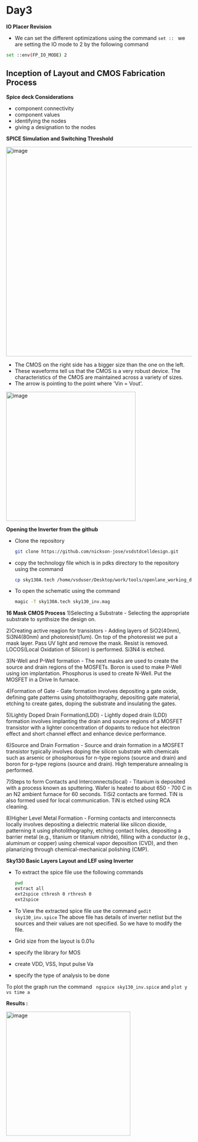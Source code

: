 # Day3
**IO Placer Revision**
- We can set the different optimizations using the command ```set :: ```
we are setting the IO mode to 2 by the following command
```bash
set ::env(FP_IO_MODE) 2
```
## Inception of Layout and CMOS Fabrication Process
**Spice deck Considerations**
- component connectivity
- component values
- identifying the nodes
- giving a designation to the nodes



**SPICE Simulation and Switching Threshold**

<img width="569" alt="image" src="https://github.com/GauthamMulay/pes_pd/assets/113660503/5e00d0ce-d5b7-455c-8213-13a4c9b6c384">



- The CMOS on the right side has a bigger size than the one on the left.
- These waveforms tell us that the CMOS is a very robust device. The characteristics of the CMOS are maintained across a variety of sizes.
- The arrow is pointing to the point where 'Vin = Vout'.
<img width="351" alt="image" src="https://github.com/GauthamMulay/pes_pd/assets/113660503/37f23aa4-0004-43d1-8da9-0599c32a5742">


**Opening the Inverter from the github**
 - Clone the repository
   ```bash
   git clone https://github.com/nickson-jose/vsdstdcelldesign.git
   ```
- copy the technology file which is in pdks directory  to the repository using the command
  ```bash
  cp sky130A.tech /home/vsduser/Desktop/work/tools/openlane_working_dir/openlane/vsdstdcelldesign
  ```
- To open the schematic  using the command
  ``` bash
  magic -T sky130A.tech sky130_inv.mag
  ```

**16 Mask CMOS Process**
1)Selecting a Substrate - Selecting the appropriate substrate to synthsize the design on.

2)Creating active reagion for transistors - Adding layers of SiO2(40nm), Si3N4(80nm) and photoresist(1um). On top of the photoresist we put a mask layer. Pass UV light and remove the mask. Resist is removed. LOCOS(Local Oxidation of Silicon) is performed. Si3N4 is etched.

3)N-Well and P-Well formation - The next masks are used to create the source and drain regions of the MOSFETs. Boron is used to make P-Well using ion implantation. Phosphorus is used to create N-Well. Put the MOSFET in a Drive In furnace.

4)Formation of Gate - Gate formation involves depositing a gate oxide, defining gate patterns using photolithography, depositing gate material, etching to create gates, doping the substrate and insulating the gates.

5)Lightly Doped Drain Formation(LDD) - Lightly doped drain (LDD) formation involves implanting the drain and source regions of a MOSFET transistor with a lighter concentration of dopants to reduce hot electron effect and short channel effect and enhance device performance.

6)Source and Drain Formation - Source and drain formation in a MOSFET transistor typically involves doping the silicon substrate with chemicals such as arsenic or phosphorous for n-type regions (source and drain) and boron for p-type regions (source and drain). High temperature annealing is performed.

7)Steps to form Contacts and Interconnects(local) - Titanium is deposited with a process known as sputtering. Wafer is heated to about 650 - 700 C in an N2 ambient furnace for 60 seconds. TiSi2 contacts are formed. TiN is also formed used for local communication. TiN is etched using RCA cleaning.

8)Higher Level Metal Formation - Forming contacts and interconnects locally involves depositing a dielectric material like silicon dioxide, patterning it using photolithography, etching contact holes, depositing a barrier metal (e.g., titanium or titanium nitride), filling with a conductor (e.g., aluminum or copper) using chemical vapor deposition (CVD), and then planarizing through chemical-mechanical polishing (CMP).

**Sky130 Basic Layers Layout and LEF using Inverter**
- To extract the spice file use the following commands
  ```bash
  pwd
  extract all
  ext2spice cthresh 0 rthresh 0
  ext2spice 
  ```
- To View the extracted spice file use the command ```gedit sky130_inv.spice```
The above file has details of inverter netlist but the sources and their values are not specified. So we have to modify the file.

- Grid size from the layout is 0.01u

- specify the library for MOS

- create VDD, VSS, Input pulse Va

- specify the type of analysis to be done


To plot the graph run the command ``` ngspice sky130_inv.spice``` and ```plot y vs time a```


**Results :**

<img width="337" alt="image" src="https://github.com/GauthamMulay/pes_pd/assets/113660503/f8ebbb34-90b0-45e1-af5a-644a6af50ab5">


